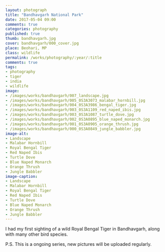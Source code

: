 ```yaml
---
layout: photograph
title: "Bandhavgarh National Park"
date: 2017-05-04 09:00
comments: true
categories: photography
published: true
thumb: bandhavgarh.jpg
cover: bandhavgarh/000_cover.jpg
place: Beohari, MP
class: wildlife
permalink: /works/photography/:year/:title
comments: true
tags:
- photography
- tiger
- india
- wildlife
image:
- /images/works/bandhavgarh/007_landscape.jpg
- /images/works/bandhavgarh/005_0S3A3073_malabar_hornbill.jpg
- /images/works/bandhavgarh/004_0S3A3986_bengal_tiger.jpg
- /images/works/bandhavgarh/003_0S3A1109_red_naped_ibis.jpg
- /images/works/bandhavgarh/003_0S3A1087_turtle_dove.jpg
- /images/works/bandhavgarh/002_0S3A0895_blue_naped_monarch.jpg
- /images/works/bandhavgarh/001_0S3A0905_orange_thrush.jpg
- /images/works/bandhavgarh/000_0S3A0849_jungle_babbler.jpg
image-alt:
- Landscape
- Malabar Hornbill
- Royal Bengal Tiger
- Red Naped Ibis
- Turtle Dove
- Blue Naped Monarch
- Orange Thrush
- Jungle Babbler
image-caption:
- Landscape
- Malabar Hornbill
- Royal Bengal Tiger
- Red Naped Ibis
- Turtle Dove
- Blue Naped Monarch
- Orange Thrush
- Jungle Babbler
---
```


I had my first sighting of a wild Royal Bengal Tiger in Bandhavgarh, along with many other bird species.

P.S. This is a ongoing series, new pictures will be uploaded regularly.
